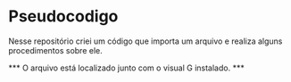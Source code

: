 # Pseudocodigo
Nesse repositório  criei um código que importa um arquivo e realiza alguns procedimentos sobre ele.

*** O arquivo está localizado junto com o visual G instalado. ***
